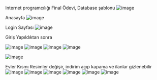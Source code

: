 Internet programcılığı Final Ödevi,
Database şablonu
![image](https://user-images.githubusercontent.com/65299332/211824253-4f2074d5-8b73-40be-9080-9f0e20272c84.png)

Anasayfa 
![image](https://user-images.githubusercontent.com/65299332/205657878-9a5e9601-0d94-4d64-8358-173b6e9dbb99.png)

Login Sayfası 
![image](https://user-images.githubusercontent.com/65299332/205658043-d965a98b-cfd7-4b53-b85a-c8bee58ab33a.png)

Giriş Yapıldıktan sonra 

![image](https://user-images.githubusercontent.com/65299332/205664426-d69105be-00a0-4320-83ec-f0fbd9abae50.png)
![image](https://user-images.githubusercontent.com/65299332/205664451-024a6007-d6fc-4fc6-b2dc-c1734c90f28c.png)
![image](https://user-images.githubusercontent.com/65299332/205664489-9cc585dd-a9ef-4c5f-a6a2-e13d752b1fd7.png)
![image](https://user-images.githubusercontent.com/65299332/205665162-cd56e8fb-603e-412b-a082-732ce0bb7693.png)

![image](https://user-images.githubusercontent.com/65299332/205664509-82c86f52-fffb-4f2d-971a-774025716da3.png)

Evler Kısmı
Resimler değişir, indirim açıp kapama ve ilanlar gizlenebilir
![image](https://user-images.githubusercontent.com/65299332/205664581-955a6505-9aa0-4b36-b69e-36cf6894c3e5.png)
![image](https://user-images.githubusercontent.com/65299332/205664618-625aa250-2773-48cf-b165-5bef651c29b4.png)
![image](https://user-images.githubusercontent.com/65299332/205664638-138bbf78-f244-4fd0-ac95-e0eb4f2a1fd8.png)
![image](https://user-images.githubusercontent.com/65299332/205664670-9a1eb93d-ed33-4882-a405-468e3f540f5a.png)
![image](https://user-images.githubusercontent.com/65299332/205664724-95f51a5d-04b6-4b1e-8644-474bad58c612.png)
![image](https://user-images.githubusercontent.com/65299332/205664747-3b900b07-a7a0-429f-ab25-b51e635a95ba.png)
